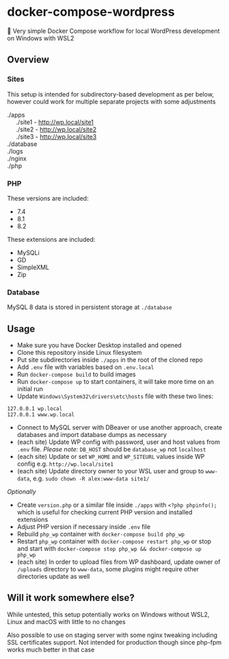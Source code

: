 # docker-compose-wordpress

🐳 Very simple Docker Compose workflow for local WordPress development on Windows with WSL2

## Overview

### Sites

This setup is intended for subdirectory-based development as per below, however could work for multiple separate projects with some adjustments

./apps<br />
&ensp;&ensp;&ensp;./site1 - http://wp.local/site1<br />
&ensp;&ensp;&ensp;./site2 - http://wp.local/site2<br />
&ensp;&ensp;&ensp;./site3 - http://wp.local/site3<br />
./database<br />
./logs<br />
./nginx<br />
./php<br />

### PHP

These versions are included:

-   7.4
-   8.1
-   8.2

These extensions are included:

-   MySQLi
-   GD
-   SimpleXML
-   Zip

### Database

MySQL 8 data is stored in persistent storage at `./database`

## Usage

-   Make sure you have Docker Desktop installed and opened
-   Clone this repository inside Linux filesystem
-   Put site subdirectories inside `./apps` in the root of the cloned repo
-   Add `.env` file with variables based on `.env.local`
-   Run `docker-compose build` to build images
-   Run `docker-compose up` to start containers, it will take more time on an initial run
-   Update `Windows\System32\drivers\etc\hosts` file with these two lines:

```
127.0.0.1 wp.local
127.0.0.1 www.wp.local
```

-   Connect to MySQL server with DBeaver or use another approach, create databases and import database dumps as necessary
-   (each site) Update WP config with password, user and host values from `.env` file. _Please note:_ `DB_HOST` should be `database_wp` not `localhost`
-   (each site) Update or set `WP_HOME` and `WP_SITEURL` values inside WP config e.g. `http://wp.local/site1`
-   (each site) Update directory owner to your WSL user and group to `www-data`, e.g. `sudo chown -R alex:www-data site1/`

_Optionally_

-   Create `version.php` or a similar file inside `./apps` with `<?php phpinfo();` which is useful for checking current PHP version and installed extensions
-   Adjust PHP version if necessary inside `.env` file
-   Rebuild `php_wp` container with `docker-compose build php_wp`
-   Restart `php_wp` container with `docker-compose restart php_wp` or stop and start with `docker-compose stop php_wp && docker-compose up php_wp`
-   (each site) In order to upload files from WP dashboard, update owner of `/uploads` directory to `www-data`, some plugins might require other directories update as well

## Will it work somewhere else?

While untested, this setup potentially works on Windows without WSL2, Linux and macOS with little to no changes

Also possible to use on staging server with some nginx tweaking including SSL certificates support. Not intended for production though since php-fpm works much better in that case
